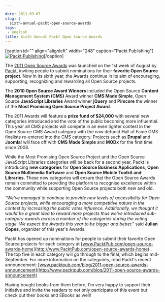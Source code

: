 ```yaml
---

date: 2011-09-07
slug: |
  sixth-annual-packt-open-source-awards
tags:
 - english
title: Sixth Annual Packt Open Source Awards
---
```


\[caption id="" align="alignleft" width="248" caption="Packt
Publishing"\][![Packt
Publishing](http://www.packtpub.com/sites/default/files/packt_logo.png)](http://www.packtpub.com)\[/caption\]

The [2011 Open Source
Awards](http://www.packtpub.com/open-source-awards-home) was launched on
the 1st week of August by [Packt](http://www.packtpub.com/), inviting
people to submit nominations for their **favorite Open Source project**.
Now in its sixth year, the Awards continue in its aim of encouraging,
supporting, recognizing and rewarding all Open Source projects.

The **2010 Open Source Award Winners** included the Open Source
**Content Management System (CMS)** Award winner **CMS Made Simple**,
Open Source **JavaScript Libraries** Award winner **jQuery** and
**Pimcore** the winner of the **Most Promising Open Source Project
Award**.

The 2011 Awards will feature a **prize fund of \$24,000** with several
new categories introduced and the vote of the public becoming more
influential. This year all CMS projects will compete in an even tighter
contest in the Open Source CMS Award category with the now defunct Hall
of Fame CMS finalists re-entered into the CMS category. Projects such as
**Drupal** and **Joomla**! will face off with **CMS Made Simple** and
**MODx** for the first time since 2008.

While the Most Promising Open Source Project and the Open Source
JavaScript Libraries categories will be back for a second year, Packt is
introducing **new categories** for **Open Source Business
Applications**, **Open Source Multimedia Software** and **Open Source
Mobile Toolkit and Libraries**. These new categories will ensure that
the Open Source Awards remain committed to providing the platform to
recognise excellence within the community while supporting Open Source
projects both new and old.

*"We've managed to continue to provide new levels of accessibility for
Open Source projects, while encouraging a more competitive nature in the
contest by increasing the public votes influence. Additionally, we
thought it would be a great idea to reward more projects thus we've
introduced sub-category awards across a number of the categories during
the voting stage. We expect the Awards this year to be bigger and
better."* said **Julian Copes**, organizer of this year's Awards.

Packt has opened up nominations for people to submit their favorite Open
Source projects for each category at
[www.PacktPub.com/open-source-awards-home](http://www.PacktPub.com/open-source-awards-home)
. The top five in each category will go through to the final, which
begins mid-September. For more information on the categories, read
Packt's recent announcement:
[www.packtpub.com/blog/2011-open-source-awards-announcement](http://www.packtpub.com/blog/2011-open-source-awards-announcement)

Having bought books from them before, I'm very happy to support their
initiative and invite the readers to not only participate of this event
but check out their books and EBooks as well!
